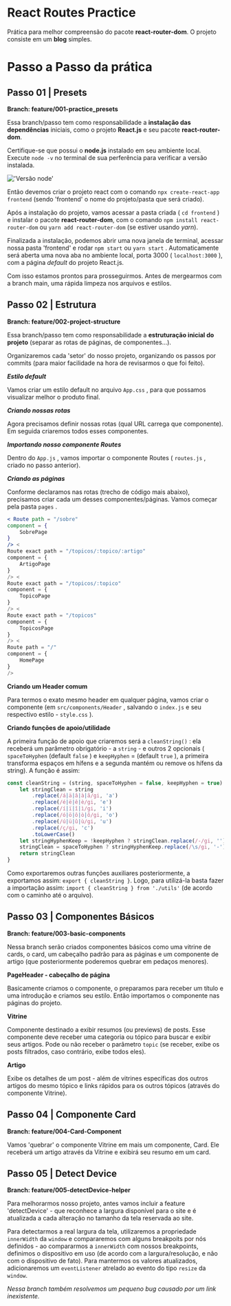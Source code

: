 # React Routes Practice

Prática para melhor compreensão do pacote **react-router-dom**. O projeto consiste em um **blog** simples.

# Passo a Passo da prática

## Passo 01 | Presets

**Branch: feature/001-practice_presets**

Essa branch/passo tem como responsabilidade a **instalação das dependências** iniciais, como o projeto **React.js** e seu pacote **react-router-dom**.

Certifique-se que possui o **node.js** instalado em seu ambiente local. Execute `node -v` no terminal de sua perferência para verificar a versão instalada.

!['Versão node']('https://github.com/Marcelo-Diament/react-routes-practice/blob/main/passo-a-passo-01-01-versao-node.png')

Então devemos criar o projeto react com o comando `npx create-react-app frontend` (sendo 'frontend' o nome do projeto/pasta que será criado).

Após a instalação do projeto, vamos acessar a pasta criada ( `cd frontend` ) e instalar o pacote **react-router-dom**, com o comando `npm install react-router-dom` ou `yarn add react-router-dom` (se estiver usando _yarn_).

Finalizada a instalação, podemos abrir uma nova janela de terminal, acessar nossa pasta 'frontend' e rodar `npm start` ou `yarn start` . Automaticamente será aberta uma nova aba no ambiente local, porta 3000 ( `localhost:3000` ), com a página _default_ do projeto React.js.

Com isso estamos prontos para prosseguirmos. Antes de mergearmos com a branch main, uma rápida limpeza nos arquivos e estilos.

## Passo 02 | Estrutura

**Branch: feature/002-project-structure**

Essa branch/passo tem como responsabilidade a **estruturação inicial do projeto** (separar as rotas de páginas, de componentes...).

Organizaremos cada 'setor' do nosso projeto, organizando os passos por commits (para maior facilidade na hora de revisarmos o que foi feito).

_**Estilo default**_

Vamos criar um estilo default no arquivo `App.css` , para que possamos visualizar melhor o produto final.

_**Criando nossas rotas**_

Agora precisamos definir nossas rotas (qual URL carrega que componente). Em seguida criaremos todos esses componentes.

_**Importando nosso componente Routes**_

Dentro do `App.js` , vamos importar o componente Routes ( `routes.js` , criado no passo anterior).

_**Criando as páginas**_

Conforme declaramos nas rotas (trecho de código mais abaixo), precisamos criar cada um desses componentes/páginas. Vamos começar pela pasta `pages` .

``` jsx
< Route path = "/sobre"
component = {
    SobrePage
}
/> <
Route exact path = "/topicos/:topico/:artigo"
component = {
    ArtigoPage
}
/> <
Route exact path = "/topicos/:topico"
component = {
    TopicoPage
}
/> <
Route exact path = "/topicos"
component = {
    TopicosPage
}
/> <
Route path = "/"
component = {
    HomePage
}
/>
```

**Criando um Header comum**

Para termos o exato mesmo header em qualquer página, vamos criar o componente (em `src/components/Header` , salvando o `index.js` e seu respectivo estilo - `style.css` ).

**Criando funções de apoio/utilidade**

A primeira função de apoio que criaremos será a `cleanString()` : ela receberá um parâmetro obrigatório - a `string` - e outros 2 opcionais ( `spaceToHyphen` (default `false` ) e `keepHyphen` = (default `true` ), a primeira transforma espaços em hífens e a segunda mantém ou remove os hífens da string). A função é assim:

``` js
const cleanString = (string, spaceToHyphen = false, keepHyphen = true) => {
    let stringClean = string
        .replace(/á|ä|â|à|ã/gi, 'a')
        .replace(/é|ë|ê|è/gi, 'e')
        .replace(/í|ï|î|ì/gi, 'i')
        .replace(/ó|ö|ô|ò|õ/gi, 'o')
        .replace(/ú|ü|û|ù/gi, 'u')
        .replace(/ç/gi, 'c')
        .toLowerCase()
    let stringHyphenKeep = !keepHyphen ? stringClean.replace(/-/gi, '') : stringClean
    stringClean = spaceToHyphen ? stringHyphenKeep.replace(/\s/gi, '-') : stringHyphenKeep.replace(/\s/gi, '')
    return stringClean
}
```
Como exportaremos outras funções auxiliares posteriormente, a exportamos assim: `export { cleanString }`. Logo, para utilizá-la basta fazer a importação assim: `import { cleanString } from './utils'` (de acordo com o caminho até o arquivo).

## Passo 03 | Componentes Básicos

**Branch: feature/003-basic-components**

Nessa branch serão criados componentes básicos como uma vitrine de cards, o card, um cabeçalho padrão para as páginas e um componente de artigo (que posteriormente poderemos quebrar em pedaços menores).

**PageHeader - cabeçalho de página**

Basicamente criamos o componente, o preparamos para receber um título e uma introdução e criamos seu estilo. Então importamos o componente nas páginas do projeto.

**Vitrine**

Componente destinado a exibir resumos (ou previews) de posts. Esse componente deve receber uma categoria ou tópico para buscar e exibir seus artigos. Pode ou não receber o parâmetro `topic` (se receber, exibe os posts filtrados, caso contrário, exibe todos eles).

**Artigo**

Exibe os detalhes de um post - além de vitrines específicas dos outros artigos do mesmo tópico e links rápidos para os outros tópicos (através do componente Vitrine).

## Passo 04 | Componente Card

**Branch: feature/004-Card-Component**

Vamos 'quebrar' o componente Vitrine em mais um componente, Card. Ele receberá um artigo através da Vitrine e exibirá seu resumo em um card.


## Passo 05 | Detect Device

**Branch: feature/005-detectDevice-helper**

Para melhorarmos nosso projeto, antes vamos incluir a feature 'detectDevice' - que reconhece a largura disponível para o site e é atualizada a cada alteração no tamanho da tela reservada ao site.

Para detectarmos a real largura da tela, utilizaremos a propriedade `innerWidth` da `window` e compararemos com alguns breakpoits por nós definidos - ao compararmos a `innerWidth` com nossos breakpoints, definimos o dispositivo em uso (de acordo com a largura/resolução, e não com o dispositivo de fato). Para mantermos os valores atualizados, adicionaremos um `eventListener` atrelado ao evento do tipo `resize` da `window`.

_Nessa branch também resolvemos um pequeno bug causado por um link inexistente._